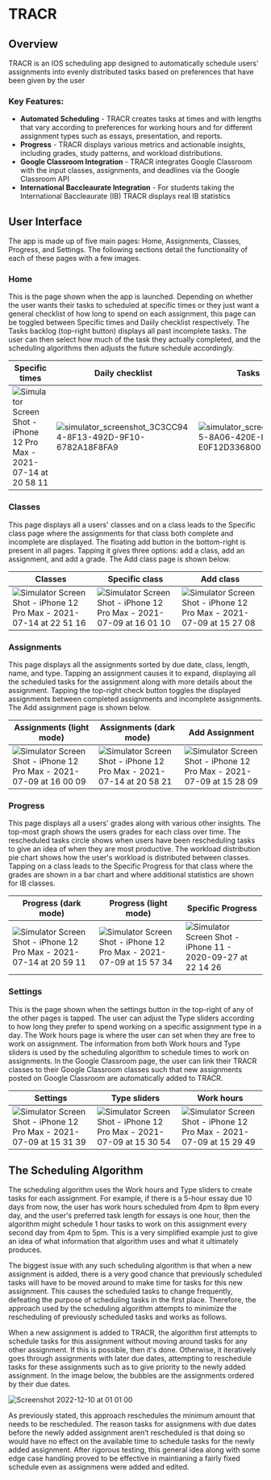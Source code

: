 # TRACR
## Overview

TRACR is an IOS scheduling app designed to automatically schedule users' assignments into evenly distributed tasks based on preferences that have been given by the user

### Key Features:
- **Automated Scheduling** - TRACR creates tasks at times and with lengths that vary according to preferences for working hours and for different assignment types such as essays, presentation, and reports. 
- **Progress** - TRACR displays various metrics and actionable insights, including grades, study patterns, and workload distributions.
- **Google Classroom Integration** - TRACR integrates Google Classroom with the input classes, assignments, and deadlines via the Google Classroom API
- **International Baccleaurate Integration** - For students taking the International Baccleaurate (IB) TRACR displays real IB statistics 

## User Interface

The app is made up of five main pages: Home, Assignments, Classes, Progress, and Settings. The following sections detail the functionality of each of these pages with a few images. 

### Home

This is the page shown when the app is launched. Depending on whether the user wants their tasks to scheduled at specific times or they just want a general checklist of how long to spend on each assignment, this page can be toggled between Specific times and Daiily checklist respectively. The Tasks backlog (top-right button) displays all past incomplete tasks. The user can then select how much of the task they actually completed, and the scheduling algorithms then adjusts the future schedule accordingly. 

|Specific times|Daily checklist|Tasks backlog|
|---|---|---|
|![Simulator Screen Shot - iPhone 12 Pro Max - 2021-07-14 at 20 58 11](https://user-images.githubusercontent.com/46422100/206752337-57e5842c-e572-41b7-9d70-1f3326a71c5e.png)|![simulator_screenshot_3C3CC944-8F13-492D-9F10-6782A18F8FA9](https://user-images.githubusercontent.com/46422100/206752367-aee57588-048e-43b1-98c9-bf24a404b2cd.png)|![simulator_screenshot_ADD47A05-8A06-420E-B144-E0F12D336800](https://user-images.githubusercontent.com/46422100/206752393-0839cb9b-4a37-47c9-b389-68a244409aa4.png)|

### Classes

This page displays all a users' classes and on a class leads to the Specific class page where the assignments for that class both complete and incomplete are displayed. The floating add button in the bottom-right is present in all pages. Tapping it gives three options: add a class, add an assignment, and add a grade. The Add class page is shown below. 

|Classes|Specific class|Add class|
|---|---|---|
|![Simulator Screen Shot - iPhone 12 Pro Max - 2021-07-14 at 22 51 16](https://user-images.githubusercontent.com/46422100/206757622-8154efc4-7316-475e-85e0-9c0b6562473c.png)|![Simulator Screen Shot - iPhone 12 Pro Max - 2021-07-09 at 16 01 10](https://user-images.githubusercontent.com/46422100/206757651-c8457966-e3a5-4dd7-8579-de612799f7ce.png)|![Simulator Screen Shot - iPhone 12 Pro Max - 2021-07-09 at 15 27 08](https://user-images.githubusercontent.com/46422100/206758839-7259454e-f312-4a97-bc16-1f06ec58b8ed.png)|![Uploading Simulator Screen Shot - iPhone 12 Pro Max - 2021-07-09 at 15.27.08.png…]()|

### Assignments

This page displays all the assignments sorted by due date, class, length, name, and type. Tapping an assignment causes it to expand, displaying all the scheduled tasks for the assignment along with more details about the assignment. Tapping the top-right check button toggles the displayed assignments between completed assignments and incomplete assignments. The Add assignment page is shown below.

|Assignments (light mode)|Assignments (dark mode)|Add Assignment|
|---|---|---|
|![Simulator Screen Shot - iPhone 12 Pro Max - 2021-07-09 at 16 00 09](https://user-images.githubusercontent.com/46422100/206762955-703045cc-25ff-4ea1-92ff-e803c6202ae8.png)|![Simulator Screen Shot - iPhone 12 Pro Max - 2021-07-14 at 20 58 21](https://user-images.githubusercontent.com/46422100/206762987-7511d375-6cb1-4b84-932d-018ff8f657c5.png)|![Simulator Screen Shot - iPhone 12 Pro Max - 2021-07-09 at 15 28 09](https://user-images.githubusercontent.com/46422100/206763037-52a8b833-18d2-4fb6-97b9-95172fcd1b6f.png)|

### Progress 

This page displays all a users' grades along with various other insights. The top-most graph shows the users grades for each class over time. The rescheduled tasks circle shows when users have been rescheduling tasks to give an idea of when they are most productive. The workload distribution pie chart shows how the user's workload is distributed between classes. Tapping on a class leads to the Specific Progress for that class where the grades are shown in a bar chart and where additional statistics are shown for IB classes.

|Progress (dark mode)|Progress (light mode)| Specific Progress|
|---|---|---|
|![Simulator Screen Shot - iPhone 12 Pro Max - 2021-07-14 at 20 59 11](https://user-images.githubusercontent.com/46422100/206812527-a8a3c159-e100-452e-804f-3899f1d02fb3.png)|![Simulator Screen Shot - iPhone 12 Pro Max - 2021-07-09 at 15 57 34](https://user-images.githubusercontent.com/46422100/206812549-dbfb98b1-ec90-4558-9cce-dfb2f6e8e9bf.png)|![Simulator Screen Shot - iPhone 11 - 2020-09-27 at 22 14 26](https://user-images.githubusercontent.com/46422100/206813474-8981ad26-d27c-4b1a-a49d-abfd52c527f1.png)|

### Settings

This is the page shown when the settings button in the top-right of any of the other pages is tapped. The user can adjust the Type sliders according to how long they prefer to spend working on a specific assignment type in a day. The Work hours page is where the user can set when they are free to work on assignment. The information from both Work hours and Type sliders is used by the scheduling algorithm to schedule times to work on assignments. In the Google Classroom page, the user can link their TRACR classes to their Google Classroom classes such that new assignments posted on Google Classroom are automatically added to TRACR.

|Settings|Type sliders|Work hours|
|---|---|---|
|![Simulator Screen Shot - iPhone 12 Pro Max - 2021-07-09 at 15 31 39](https://user-images.githubusercontent.com/46422100/206813340-3638a276-4d3c-4419-b9e1-8b86a9824829.png)|![Simulator Screen Shot - iPhone 12 Pro Max - 2021-07-09 at 15 30 54](https://user-images.githubusercontent.com/46422100/206813360-0b614b73-3007-4aee-aa23-339affdca27e.png)|![Simulator Screen Shot - iPhone 12 Pro Max - 2021-07-09 at 15 29 49](https://user-images.githubusercontent.com/46422100/206813386-867962ab-9109-4eb3-8059-d812e278320d.png)|

## The Scheduling Algorithm

The scheduling algorithm uses the Work hours and Type sliders to create tasks for each assignment. For example, if there is a 5-hour essay due 10 days from now, the user has work hours scheduled from 4pm to 8pm every day, and the user's preferred task length for essays is one hour, then the algorithm might schedule 1 hour tasks to work on this assignment every second day from 4pm to 5pm. This is a very simplified example just to give an idea of what information that algorithm uses and what it ultimately produces.

The biggest issue with any such scheduling algorithm is that when a new assignment is added, there is a very good chance that previously scheduled tasks will have to be moved around to make time for tasks for this new assignment. This causes the scheduled tasks to change frequently, defeating the purpose of scheduling tasks in the first place. Therefore, the approach used by the scheduling algorithm attempts to minimize the rescheduling of previously scheduled tasks and works as follows.

When a new assignment is added to TRACR, the algorithm first attempts to schedule tasks for this assignment without moving around tasks for any other assignment. If this is possible, then it's done. Otherwise, it iteratively goes through assignments with later due dates, attempting to reschedule tasks for these assignments such as to give priority to the newly added assignment. In the image below, the bubbles are the assignments ordered by their due dates.

![Screenshot 2022-12-10 at 01 01 00](https://user-images.githubusercontent.com/46422100/206814188-288c096e-1213-491a-9c6c-2ebdfde70033.png)

As previously stated, this approach reschedules the minimum amount that needs to be rescheduled. The reason tasks for assignmens with due dates before the newly added assignment aren’t rescheduled is that doing so would have no effect on the available time to schedule tasks for the newly added assignment. After rigorous testing, this general idea along with some edge case handling proved to be effective in maintianing a fairly fixed schedule even as assignmens were added and edited. 
